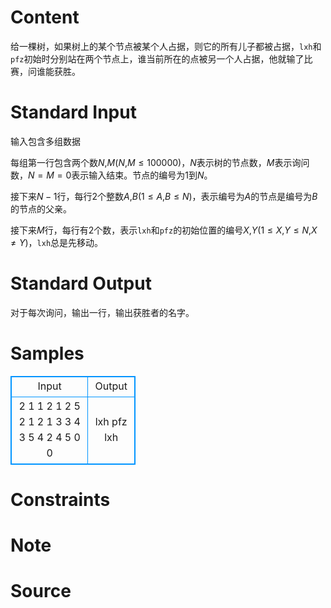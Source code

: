 
# Content

给一棵树，如果树上的某个节点被某个人占据，则它的所有儿子都被占据，`lxh`和`pfz`初始时分别站在两个节点上，谁当前所在的点被另一个人占据，他就输了比赛，问谁能获胜。

# Standard Input

输入包含多组数据

每组第一行包含两个数$N$,$M$($N$,$M\leq 100000$)，$N$表示树的节点数，$M$表示询问数，$N=M=0$表示输入结束。节点的编号为$1$到$N$。

接下来$N-1$行，每行$2$个整数$A$,$B$($1\leq A$,$B\leq N$)，表示编号为$A$的节点是编号为$B$的节点的父亲。

接下来$M$行，每行有$2$个数，表示`lxh`和`pfz`的初始位置的编号$X$,$Y$($1\leq X$,$Y\leq N$,$X\neq Y$)，`lxh`总是先移动。

# Standard Output

对于每次询问，输出一行，输出获胜者的名字。

# Samples

<style>
        table,table tr th, table tr td { border:1px solid #0094ff; }
        table { width: 200px; min-height: 25px; line-height: 25px; text-align: center; border-collapse: collapse;}   
    </style>
<table>
	<tr>
		<td>Input</td>
		<td>Output</td>
	</tr>
<tr><td>2 1
1 2
1 2
5 2
1 2
1 3
3 4
3 5
4 2
4 5
0 0</td><td>lxh
pfz
lxh</td></tr></table>


# Constraints



# Note



# Source


